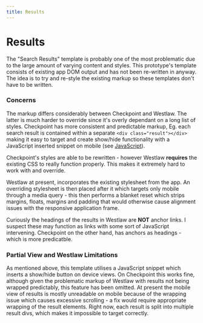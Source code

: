 ```yaml
---
title: Results
---
```


# Results

The "Search Results" template is probably one of the most problematic due to the large amount of varying content and styles. This prototype's template consists of existing app DOM output and has not been re-written in anyway. The idea is to try and re-style the existing markup so these templates don't have to be written.

### Concerns

The markup differs considerably between Checkpoint and Westlaw. The latter is much harder to override since it's overly dependant on a long list of styles. Checkpoint has more consistent and predictable markup, Eg. each search result is contained within a separate ```<div class="result"></div>``` making it easy to target and create show/hide functionality with a JavaScript inserted snippet on mobile (see [JavaScript](/docs/basics/javascript/)).

Checkpoint's styles are able to be rewritten - however Westlaw **requires** the existing CSS to really function properly. This makes it extremely hard to work with and override.

Westlaw at present, incorporates the existing stylesheet from the app. An overriding stylesheet is then placed after it which targets only mobile through a media query - this then performs a blanket reset which strips margins, floats, margins and padding that would otherwise cause alignment issues with the responsive application frame.

Curiously the headings of the results in Westlaw are **NOT** anchor links. I suspect these may function as links with some sort of JavaScript intervening. Checkpoint on the other hand, has anchors as headings - which is more predicatble.

### Partial View and Westlaw Limitations

As mentioned above, this template utilises a JavaScript snippet which inserts a show/hide button on device views. On Checkpoint this works fine, although given the problematic markup of Westlaw with results not being wrapped predictably, this feature has been omitted. At present the mobile view of results is mostly unreadable on mobile because of the wrapping issue which causes excessive scrolling - a fix would require appropriate wrapping of the result elements. Right now, each result is split into multiple result divs, which makes it impossible to target correctly.